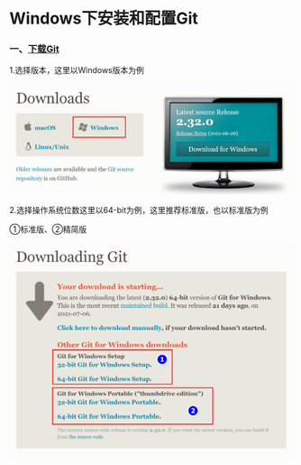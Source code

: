 # Windows下安装和配置Git

### 一、[下载Git](https://git-scm.com/downloads)



1.选择版本，这里以Windows版本为例

![2021-07-27_201226.png](https://github.com/Dashan-37/DS_Installation/raw/master/Images/2021-07-27_201226.png)	

2.选择操作系统位数这里以64-bit为例，这里推荐标准版，也以标准版为例

①标准版、②精简版

![2021-07-27_201611.png](https://github.com/Dashan-37/DS_Installation/raw/master/Images/2021-07-27_201611.png)

